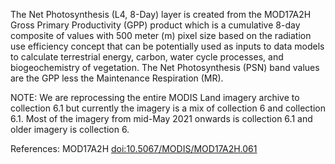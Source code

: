The Net Photosynthesis (L4, 8-Day) layer is created from the MOD17A2H Gross Primary Productivity (GPP) product which is a cumulative 8-day composite of values with 500 meter (m) pixel size based on the radiation use efficiency concept that can be potentially used as inputs to data models to calculate terrestrial energy, carbon, water cycle processes, and biogeochemistry of vegetation. The Net Photosynthesis (PSN) band values are the GPP less the Maintenance Respiration (MR).

NOTE: We are reprocessing the entire MODIS Land imagery archive to collection 6.1 but currently the imagery is a mix of collection 6 and collection 6.1. Most of the imagery from mid-May 2021 onwards is collection 6.1 and older imagery is collection 6.

References: MOD17A2H [doi:10.5067/MODIS/MOD17A2H.061](https://doi.org/10.5067/MODIS/MOD17A2H.061)
